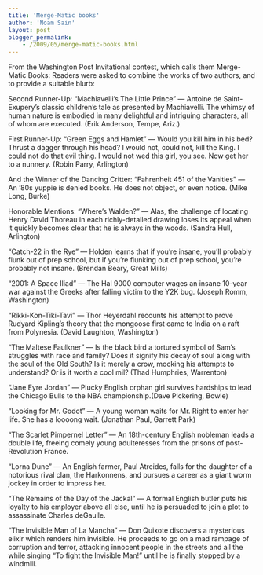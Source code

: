 ```yaml
---
title: 'Merge-Matic books'
author: 'Noam Sain'
layout: post
blogger_permalink:
    - /2009/05/merge-matic-books.html
---
```


From the Washington Post Invitational contest, which calls them Merge-Matic Books: Readers were asked to combine the works of two authors, and to provide a suitable blurb:

Second Runner-Up: “Machiavelli’s The Little Prince” — Antoine de Saint-Exupery’s classic children’s tale as presented by Machiavelli. The whimsy of human nature is embodied in many delightful and intriguing characters, all of whom are executed. (Erik Anderson, Tempe, Ariz.)

First Runner-Up: “Green Eggs and Hamlet” — Would you kill him in his bed? Thrust a dagger through his head? I would not, could not, kill the King. I could not do that evil thing. I would not wed this girl, you see. Now get her to a nunnery. (Robin Parry, Arlington)

And the Winner of the Dancing Critter: “Fahrenheit 451 of the Vanities” — An ’80s yuppie is denied books. He does not object, or even notice. (Mike Long, Burke)

Honorable Mentions: “Where’s Walden?” — Alas, the challenge of locating Henry David Thoreau in each richly-detailed drawing loses its appeal when it quickly becomes clear that he is always in the woods. (Sandra Hull, Arlington)

“Catch-22 in the Rye” — Holden learns that if you’re insane, you’ll probably flunk out of prep school, but if you’re flunking out of prep school, you’re probably not insane. (Brendan Beary, Great Mills)

“2001: A Space Iliad” — The Hal 9000 computer wages an insane 10-year war against the Greeks after falling victim to the Y2K bug. (Joseph Romm, Washington)

“Rikki-Kon-Tiki-Tavi” — Thor Heyerdahl recounts his attempt to prove Rudyard Kipling’s theory that the mongoose first came to India on a raft from Polynesia. (David Laughton, Washington)

“The Maltese Faulkner” — Is the black bird a tortured symbol of Sam’s struggles with race and family? Does it signify his decay of soul along with the soul of the Old South? Is it merely a crow, mocking his attempts to understand? Or is it worth a cool mil? (Thad Humphries, Warrenton)

“Jane Eyre Jordan” — Plucky English orphan girl survives hardships to lead the Chicago Bulls to the NBA championship.(Dave Pickering, Bowie)

“Looking for Mr. Godot” — A young woman waits for Mr. Right to enter her life. She has a loooong wait. (Jonathan Paul, Garrett Park)

“The Scarlet Pimpernel Letter” — An 18th-century English nobleman leads a double life, freeing comely young adulteresses from the prisons of post-Revolution France.

“Lorna Dune” — An English farmer, Paul Atreides, falls for the daughter of a notorious rival clan, the Harkonnens, and pursues a career as a giant worm jockey in order to impress her.

“The Remains of the Day of the Jackal” — A formal English butler puts his loyalty to his employer above all else, until he is persuaded to join a plot to assassinate Charles deGaulle.

“The Invisible Man of La Mancha” — Don Quixote discovers a mysterious elixir which renders him invisible. He proceeds to go on a mad rampage of corruption and terror, attacking innocent people in the streets and all the while singing “To fight the Invisible Man!” until he is finally stopped by a windmill.